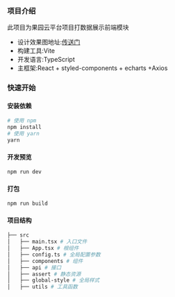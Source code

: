 ### 项目介绍

此项目为果园云平台项目打数据展示前端模块

- 设计效果图地址:[传送门](https://app.mockplus.cn/app/GAgvrQ2RT/develop/design/POiWHQTHA)
- 构建工具:Vite
- 开发语言:TypeScript
- 主框架:React + styled-components + echarts +Axios

### 快速开始
#### 安装依赖
    
```bash
# 使用 npm
npm install
# 使用 yarn
yarn
```

#### 开发预览

```bash
npm run dev
```

#### 打包

```bash
npm run build
```


#### 项目结构

```bash
├── src
│   ├── main.tsx # 入口文件
│   ├── App.tsx # 根组件
│   ├── config.ts # 全局配置参数 
│   ├── components # 组件
│   ├── api # 接口
│   ├── assert # 静态资源
│   ├── global-style # 全局样式
│   ├── utils # 工具函数
```